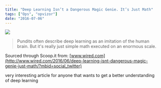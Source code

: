 ```yaml
---
title: "Deep Learning Isn’t a Dangerous Magic Genie. It’s Just Math"
tags: ["Ops", "opvizor"]
date: "2016-07-06"
---
```


[![](https://www.opvizor.com/wp-content/uploads/2016/07/3d3579ee-82fd-4be1-a3a5-b103e111123e.jpg)](http://www.wired.com/2016/06/deep-learning-isnt-dangerous-magic-genie-just-math/?mbid=social_twitter)

> Pundits often describe deep learning as an imitation of the human brain. But it's really just simple math executed on an enormous scale.

Sourced through Scoop.it from: [www.wired.com](http://www.wired.com/2016/06/deep-learning-isnt-dangerous-magic-genie-just-math/?mbid=social_twitter)

very interesting article for anyone that wants to get a better understanding of deep learning
